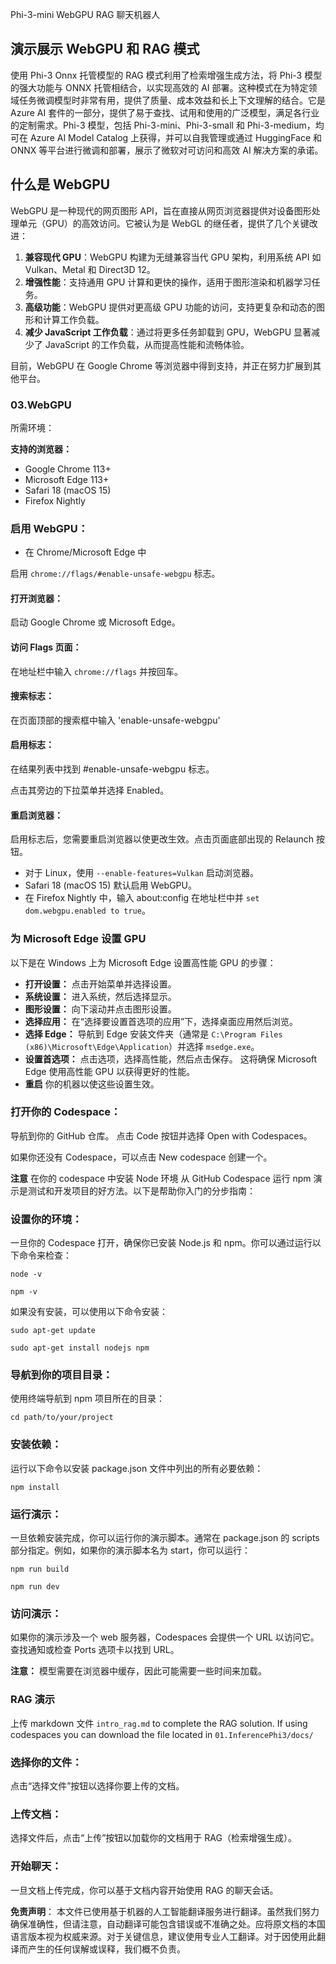 Phi-3-mini WebGPU RAG 聊天机器人

## 演示展示 WebGPU 和 RAG 模式
使用 Phi-3 Onnx 托管模型的 RAG 模式利用了检索增强生成方法，将 Phi-3 模型的强大功能与 ONNX 托管相结合，以实现高效的 AI 部署。这种模式在为特定领域任务微调模型时非常有用，提供了质量、成本效益和长上下文理解的结合。它是 Azure AI 套件的一部分，提供了易于查找、试用和使用的广泛模型，满足各行业的定制需求。Phi-3 模型，包括 Phi-3-mini、Phi-3-small 和 Phi-3-medium，均可在 Azure AI Model Catalog 上获得，并可以自我管理或通过 HuggingFace 和 ONNX 等平台进行微调和部署，展示了微软对可访问和高效 AI 解决方案的承诺。

## 什么是 WebGPU
WebGPU 是一种现代的网页图形 API，旨在直接从网页浏览器提供对设备图形处理单元（GPU）的高效访问。它被认为是 WebGL 的继任者，提供了几个关键改进：

1. **兼容现代 GPU**：WebGPU 构建为无缝兼容当代 GPU 架构，利用系统 API 如 Vulkan、Metal 和 Direct3D 12。
2. **增强性能**：支持通用 GPU 计算和更快的操作，适用于图形渲染和机器学习任务。
3. **高级功能**：WebGPU 提供对更高级 GPU 功能的访问，支持更复杂和动态的图形和计算工作负载。
4. **减少 JavaScript 工作负载**：通过将更多任务卸载到 GPU，WebGPU 显著减少了 JavaScript 的工作负载，从而提高性能和流畅体验。

目前，WebGPU 在 Google Chrome 等浏览器中得到支持，并正在努力扩展到其他平台。

### 03.WebGPU
所需环境：

**支持的浏览器：**
- Google Chrome 113+
- Microsoft Edge 113+
- Safari 18 (macOS 15)
- Firefox Nightly

### 启用 WebGPU：

- 在 Chrome/Microsoft Edge 中

启用 `chrome://flags/#enable-unsafe-webgpu` 标志。

#### 打开浏览器：
启动 Google Chrome 或 Microsoft Edge。

#### 访问 Flags 页面：
在地址栏中输入 `chrome://flags` 并按回车。

#### 搜索标志：
在页面顶部的搜索框中输入 'enable-unsafe-webgpu'

#### 启用标志：
在结果列表中找到 #enable-unsafe-webgpu 标志。

点击其旁边的下拉菜单并选择 Enabled。

#### 重启浏览器：

启用标志后，您需要重启浏览器以使更改生效。点击页面底部出现的 Relaunch 按钮。

- 对于 Linux，使用 `--enable-features=Vulkan` 启动浏览器。
- Safari 18 (macOS 15) 默认启用 WebGPU。
- 在 Firefox Nightly 中，输入 about:config 在地址栏中并 `set dom.webgpu.enabled to true`。

### 为 Microsoft Edge 设置 GPU

以下是在 Windows 上为 Microsoft Edge 设置高性能 GPU 的步骤：

- **打开设置：** 点击开始菜单并选择设置。
- **系统设置：** 进入系统，然后选择显示。
- **图形设置：** 向下滚动并点击图形设置。
- **选择应用：** 在“选择要设置首选项的应用”下，选择桌面应用然后浏览。
- **选择 Edge：** 导航到 Edge 安装文件夹（通常是 `C:\Program Files (x86)\Microsoft\Edge\Application`）并选择 `msedge.exe`。
- **设置首选项：** 点击选项，选择高性能，然后点击保存。
这将确保 Microsoft Edge 使用高性能 GPU 以获得更好的性能。
- **重启** 你的机器以使这些设置生效。

### 打开你的 Codespace：
导航到你的 GitHub 仓库。
点击 Code 按钮并选择 Open with Codespaces。

如果你还没有 Codespace，可以点击 New codespace 创建一个。

**注意** 在你的 codespace 中安装 Node 环境
从 GitHub Codespace 运行 npm 演示是测试和开发项目的好方法。以下是帮助你入门的分步指南：

### 设置你的环境：
一旦你的 Codespace 打开，确保你已安装 Node.js 和 npm。你可以通过运行以下命令来检查：
```
node -v
```
```
npm -v
```

如果没有安装，可以使用以下命令安装：
```
sudo apt-get update
```
```
sudo apt-get install nodejs npm
```

### 导航到你的项目目录：
使用终端导航到 npm 项目所在的目录：
```
cd path/to/your/project
```

### 安装依赖：
运行以下命令以安装 package.json 文件中列出的所有必要依赖：
```
npm install
```

### 运行演示：
一旦依赖安装完成，你可以运行你的演示脚本。通常在 package.json 的 scripts 部分指定。例如，如果你的演示脚本名为 start，你可以运行：
```
npm run build
```
```
npm run dev
```

### 访问演示：
如果你的演示涉及一个 web 服务器，Codespaces 会提供一个 URL 以访问它。查找通知或检查 Ports 选项卡以找到 URL。

**注意：** 模型需要在浏览器中缓存，因此可能需要一些时间来加载。

### RAG 演示
上传 markdown 文件 `intro_rag.md` to complete the RAG solution. If using codespaces you can download the file located in `01.InferencePhi3/docs/`

### 选择你的文件：
点击“选择文件”按钮以选择你要上传的文档。

### 上传文档：
选择文件后，点击“上传”按钮以加载你的文档用于 RAG（检索增强生成）。

### 开始聊天：
一旦文档上传完成，你可以基于文档内容开始使用 RAG 的聊天会话。

**免责声明**：
本文件已使用基于机器的人工智能翻译服务进行翻译。虽然我们努力确保准确性，但请注意，自动翻译可能包含错误或不准确之处。应将原文档的本国语言版本视为权威来源。对于关键信息，建议使用专业人工翻译。对于因使用此翻译而产生的任何误解或误释，我们概不负责。